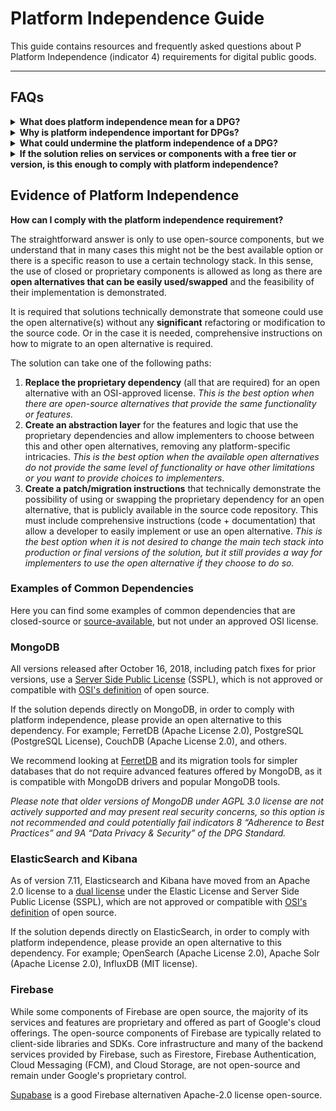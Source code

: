 # Platform Independence Guide

This guide contains resources and frequently asked questions about P
Platform Independence (indicator 4) requirements for digital public goods.

---

## FAQs

<details>
<summary><b>What does platform independence mean for a DPG?</b></summary>

<br />

When digital public goods have mandatory dependencies (dependencies required for the software to run properly) that create more restrictions than the original license (the license of your product), proving independence from any closed-source or proprietary component(s) and demonstrating the existence of functional, open alternatives that can be used without significant changes to the core product **is required**.
</details>

<details>
<summary><b>Why is platform independence important for DPGs?</b></summary>

<br />

This **ensures digital public goods are accessible** to a wide range of users, adopters, and implementers under clear and open terms, giving choice, freedom, and control to use the solution (both as a whole and its individual components) without any further restrictions that go against the [open source definition](https://opensource.org/osd) and addressing possible concerns for vendor lock-in, transparency of security risks, and other considerations.
</details>

<details>
<summary><b>What could undermine the platform independence of a DPG?</b></summary>

<br />

Any **closed-source or proprietary dependencies** and components that the solution relies on to function properly and that are not available under an [OSI-approved license](https://opensource.org/licenses/). This includes:

- Programming languages and frameworks. 
- Third-party software modules and libraries.
- Database management systems.
- External APIs or data sources.
- Operating systems and runtime environments.
- Other services and utilities.

_* Deployment, testing, validation, CI/CD, containerization, and similar tools are not considered or required to be open source for platform independence._
</details>

<details>
<summary><b>If the solution relies on services or components with a free tier or version, is this enough to comply with platform independence?</b></summary>

<br />

**No**. Platform independence is not about cost, is about the freedom and legal terms on which the different dependencies and components are available.
</details>

## Evidence of Platform Independence

**How can I comply with the platform independence requirement?**

The straightforward answer is only to use open-source components, but we understand that in many cases this might not be the best available option or there is a specific reason to use a certain technology stack. In this sense, the use of closed or proprietary components is allowed as long as there are **open alternatives that can be easily used/swapped** and the feasibility of their implementation is demonstrated. 

It is required that solutions technically demonstrate that someone could use the open alternative(s) without any **significant** refactoring or modification to the source code. Or in the case it is needed, comprehensive instructions on how to migrate to an open alternative is required.

The solution can take one of the following paths:

1. **Replace the proprietary dependency** (all that are required) for an open alternative with an OSI-approved license. _This is the best option when there are open-source alternatives that provide the same functionality or features._
2. **Create an abstraction layer** for the features and logic that use the proprietary dependencies and allow implementers to choose between this and other open alternatives, removing any platform-specific intricacies. _This is the best option when the available open alternatives do not provide the same level of functionality or have other limitations or you want to provide choices to implementers_.
3. **Create a patch/migration instructions** that technically demonstrate the possibility of using or swapping the proprietary dependency for an open alternative, that is publicly available in the source code repository. This must include comprehensive instructions (code + documentation) that allow a developer to easily implement or use an open alternative. _This is the best option when it is not desired to change the main tech stack into production or final versions of the solution, but it still provides a way for implementers to use the open alternative if they choose to do so._

### Examples of Common Dependencies

Here you can find some examples of common dependencies that are closed-source or [source-available](https://en.wikipedia.org/wiki/Source-available_software#:~:text=Source%2Davailable%20software%20is%20software,to%20be%20called%20open%2Dsource.), but not under an approved OSI license.

### MongoDB

All versions released after October 16, 2018, including patch fixes for prior versions, use a [Server Side Public License](https://mongodb.com/licensing/server-side-public-license) (SSPL), which is not approved or compatible with [OSI's definition](https://opensource.org/osd/) of open source.

If the solution depends directly on MongoDB, in order to comply with platform independence, please provide an open alternative to this dependency. For example;  FerretDB (Apache License 2.0), PostgreSQL (PostgreSQL License), CouchDB (Apache License 2.0), and others.

We recommend looking at [FerretDB](https://ferretdb.io) and its migration tools for simpler databases that do not require advanced features offered by MongoDB, as it is compatible with MongoDB drivers and popular MongoDB tools.

_Please note that older versions of MongoDB under AGPL 3.0 license are not actively supported and may present real security concerns, so this option is not recommended and could potentially fail indicators 8 “Adherence to Best Practices” and 9A “Data Privacy & Security” of the DPG Standard._

### ElasticSearch and Kibana

As of version 7.11, Elasticsearch and Kibana have moved from an Apache 2.0 license to a [dual license](https://elastic.co/pricing/faq/licensing) under the Elastic License and Server Side Public License (SSPL), which are not approved or compatible with [OSI's definition](https://opensource.org/osd) of open source.

If the solution depends directly on ElasticSearch, in order to comply with platform independence, please provide an open alternative to this dependency. For example; OpenSearch (Apache License 2.0), Apache Solr (Apache License 2.0), InfluxDB (MIT license).

### Firebase

While some components of Firebase are open source, the majority of its services and features are proprietary and offered as part of Google's cloud offerings. The open-source components of Firebase are typically related to client-side libraries and SDKs. Core infrastructure and many of the backend services provided by Firebase, such as Firestore, Firebase Authentication, Cloud Messaging (FCM), and Cloud Storage, are not open-source and remain under Google's proprietary control.

[Supabase](https://supabase.com/) is a good Firebase alternativen Apache-2.0 license open-source.
